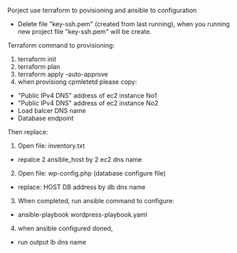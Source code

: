 Porject use terraform to povisioning and ansible to configuration

 - Delete file "key-ssh.pem" (created from last running), when you running new project file "key-ssh.pem" will be create.

Terraform command to provisioning:

1. terraform init 
2. terraform plan
3. terraform apply -auto-approve
4. when provisiong cpmletetd please copy:
 - "Public IPv4 DNS" address of ec2 instance No1
 - "Public IPv4 DNS" address of ec2 instance No2
 - Load balcer DNS name
 - Database endpoint

Then replace:

1. Open file: inventory.txt
 - repalce 2 ansible_host by 2 ec2 dns name

2. Open file: wp-config.php (database configure file)

 - replace: HOST DB address by db dns name

3. When completed, run ansible command to configure:
 
 - ansible-playbook wordpress-playbook.yaml

4. when ansible configured doned,
 
 - run output lb dns name
